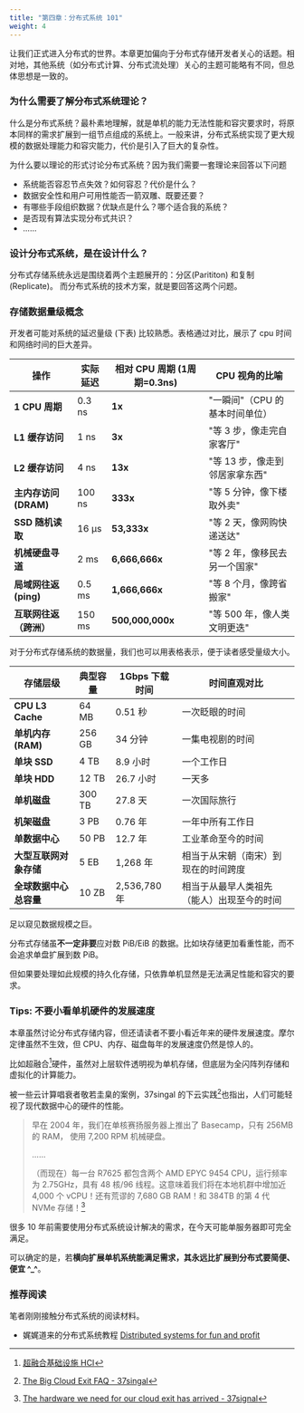 ```yaml
---
title: "第四章：分布式系统 101"
weight: 4
---
```


让我们正式进入分布式的世界。本章更加偏向于分布式存储开发者关心的话题。相对地，其他系统（如分布式计算、分布式流处理）关心的主题可能略有不同，但总体思想是一致的。

### 为什么需要了解分布式系统理论？

什么是分布式系统？最朴素地理解，就是单机的能力无法性能和容灾要求时，将原本同样的需求扩展到一组节点组成的系统上。一般来讲，分布式系统实现了更大规模的数据处理能力和容灾能力，代价是引入了巨大的复杂性。

为什么要以理论的形式讨论分布式系统？因为我们需要一套理论来回答以下问题

- 系统能否容忍节点失效？如何容忍？代价是什么？
- 数据安全性和用户可用性能否一箭双雕、既要还要？
- 有哪些手段组织数据？优缺点是什么？哪个适合我的系统？
- 是否现有算法实现分布式共识？
- ......

### 设计分布式系统，是在设计什么？
分布式存储系统永远是围绕着两个主题展开的：分区(Parititon) 和复制(Replicate)。
而分布式系统的技术方案，就是要回答这两个问题。

### 存储数据量级概念
开发者可能对系统的延迟量级 (下表) 比较熟悉。表格通过对比，展示了 cpu 时间和网络时间的巨大差异。

| **操作**               | **实际延迟** | **相对 CPU 周期 (1周期=0.3ns)** | **CPU 视角的比喻**                     |
|------------------------|-------------|----------------------------------|-----------------------------------|
| **1 CPU 周期**         | 0.3 ns      | **1x**                           | "一瞬间"（CPU 的基本时间单位）     |
| **L1 缓存访问**        | 1 ns        | **3x**                           | "等 3 步，像走完自家客厅"         |
| **L2 缓存访问**        | 4 ns        | **13x**                          | "等 13 步，像走到邻居家拿东西"    |
| **主内存访问 (DRAM)**  | 100 ns      | **333x**                         | "等 5 分钟，像下楼取外卖"         |
| **SSD 随机读取**       | 16 μs       | **53,333x**                      | "等 2 天，像网购快递送达"         |
| **机械硬盘寻道**       | 2 ms        | **6,666,666x**                   | "等 2 年，像移民去另一个国家"     |
| **局域网往返 (ping)**  | 0.5 ms      | **1,666,666x**                   | "等 8 个月，像跨省搬家"           |
| **互联网往返（跨洲）** | 150 ms      | **500,000,000x**                 | "等 500 年，像人类文明更迭"       |

对于分布式存储系统的数据量，我们也可以用表格表示，便于读者感受量级大小。

| **存储层级**               | **典型容量** | **1Gbps 下载时间**       | **时间直观对比**         |
|---------------------------|--------------|--------------------------|------------------------|
| **CPU L3 Cache**          | 64 MB        | 0.51 秒                  | 一次眨眼的时间          |
| **单机内存 (RAM)**      | 256 GB       | 34 分钟                  | 一集电视剧的时间        |
| **单块 SSD**          | 4 TB         | 8.9 小时                 | 一个工作日              |
| **单块 HDD**          | 12 TB        | 26.7 小时                | 一天多                  |
| **单机磁盘**     | 300 TB       | 27.8 天                  | 一次国际旅行            |
| **机架磁盘**      | 3 PB         | 0.76 年                   | 一年中所有工作日        |
| **单数据中心**            | 50 PB        | 12.7 年                   | 工业革命至今的时间      |
| **大型互联网对象存储**    | 5 EB         | 1,268 年               | 相当于从宋朝（南宋）到现在的时间跨度  |
| **全球数据中心总容量**    | 10 ZB        | 2,536,780 年           | 相当于从最早人类祖先（能人）出现至今的时间      |

足以窥见数据规模之巨。

分布式存储虽**不一定非要**应对数 PiB/EiB 的数据。比如块存储更加看重性能，而不会追求单盘扩展到数 PiB。

但如果要处理如此规模的持久化存储，只依靠单机显然是无法满足性能和容灾的要求。


### Tips: 不要小看单机硬件的发展速度

本章虽然讨论分布式存储内容，但还请读者不要小看近年来的硬件发展速度。摩尔定律虽然不生效，但 CPU、内存、磁盘每年的发展速度仍然是惊人的。

比如超融合[^fusion]硬件，虽然对上层软件透明视为单机存储，但底层为全闪阵列存储和虚拟化的计算能力。

[^fusion]: [超融合基础设施 HCI](https://e.huawei.com/cn/products/storage/hci)

被一些云计算唱衰者敬若圭臬的案例，37singal 的下云实践[^37signal]也指出，人们可能轻视了现代数据中心的硬件的性能。

[^37signal]: [The Big Cloud Exit FAQ - 37singal](https://world.hey.com/dhh/the-big-cloud-exit-faq-20274010)

> 早在 2004 年，我们在单核赛扬服务器上推出了 Basecamp，只有 256MB 的 RAM， 使用 7,200 RPM 机械硬盘。
>
> ......
>
> （而现在）每一台 R7625 都包含两个 AMD EPYC 9454 CPU，运行频率为 2.75GHz，具有 48 核/96 线程。这意味着我们将在本地机群中增加近 4,000 个 vCPU！还有荒谬的 7,680 GB RAM！和 384TB 的第 4 代 NVMe 存储！[^37signal_2]

[^37signal_2]: [The hardware we need for our cloud exit has arrived - 37signal](https://world.hey.com/dhh/the-hardware-we-need-for-our-cloud-exit-has-arrived-99d66966)

很多 10 年前需要使用分布式系统设计解决的需求，在今天可能单服务器即可完全满足。

可以确定的是，若**横向扩展单机系统能满足需求，其永远比扩展到分布式要简便、便宜 ^_^**。


### 推荐阅读

笔者刚刚接触分布式系统的阅读材料。

- 娓娓道来的分布式系统教程 [Distributed systems for fun and profit](https://book.mixu.net/distsys/index.html)
